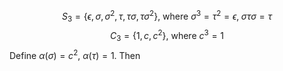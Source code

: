 $$S_3=\{\epsilon, \sigma, \sigma^2,\tau,\tau\sigma,\tau\sigma^2\}\text{, where } \sigma^3=\tau^2=\epsilon,\;\sigma\tau\sigma=\tau$$
$$C_3=\{1,c,c^2\}\text{, where }c^3=1$$
Define $\alpha(\sigma)=c^2$, $\alpha(\tau)=1$. Then 